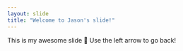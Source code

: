 ```yaml
---
layout: slide
title: "Welcome to Jason's slide!"
---
```

This is my awesome slide 🎉
Use the left arrow to go back!
